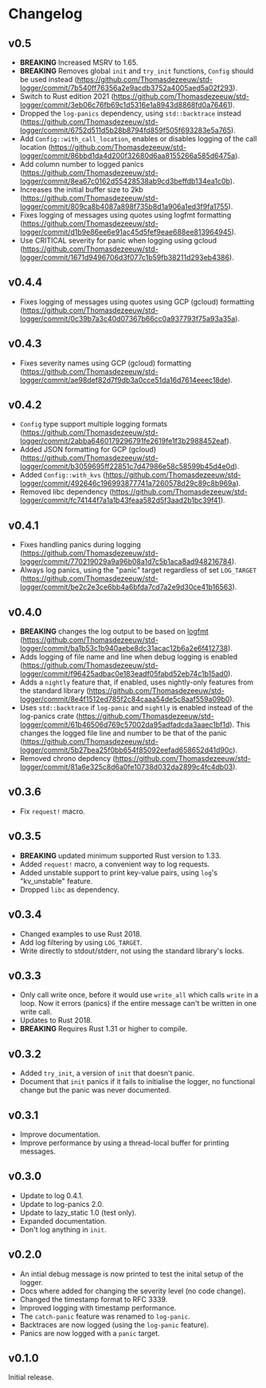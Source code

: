 # Changelog

## v0.5

* **BREAKING** Increased MSRV to 1.65.
* **BREAKING** Removes global `init` and `try_init` functions, `Config` should be used
  instead
  (https://github.com/Thomasdezeeuw/std-logger/commit/7b540ff76356a2e9acdb3752a4005aed5a02f293).
* Switch to Rust edition 2021
  (https://github.com/Thomasdezeeuw/std-logger/commit/3eb06c76fb69c1d5316e1a8943d8868fd0a76461).
* Dropped the `log-panics` dependency, using `std::backtrace` instead
  (https://github.com/Thomasdezeeuw/std-logger/commit/6752d511d5b28b8794fd859f505f693283e5a765).
* Add `Config::with_call_location`, enables or disables logging of the call
  location
  (https://github.com/Thomasdezeeuw/std-logger/commit/86bbd1da4d200f32680d6aa8155266a585d6475a).
* Add column number to logged panics
  (https://github.com/Thomasdezeeuw/std-logger/commit/8ea67c0162d55428538ab9cd3beffdb134ea1c0b).
* Increases the initial buffer size to 2kb
  (https://github.com/Thomasdezeeuw/std-logger/commit/809ca8b4087a898f735b8d1a906a1ed3f9fa1755).
* Fixes logging of messages using quotes using logfmt formatting
  (https://github.com/Thomasdezeeuw/std-logger/commit/d1b9e86ee6e91ac45d5fef9eae688ee813964945).
* Use CRITICAL severity for panic when logging using gcloud
  (https://github.com/Thomasdezeeuw/std-logger/commit/1671d9496706d3f077c1b59fb38211d293eb4386).

## v0.4.4

* Fixes logging of messages using quotes using GCP (gcloud) formatting
  (https://github.com/Thomasdezeeuw/std-logger/commit/0c39b7a3c40d07367b66cc0a937793f75a93a35a).

## v0.4.3

* Fixes severity names using GCP (gcloud) formatting
  (https://github.com/Thomasdezeeuw/std-logger/commit/ae98def82d7f9db3a0cce51da16d7614eeec18de).

## v0.4.2

* `Config` type support multiple logging formats
  (https://github.com/Thomasdezeeuw/std-logger/commit/2abba6460179296791fe2619fe1f3b2988452eaf).
* Added JSON formatting for GCP (gcloud)
  (https://github.com/Thomasdezeeuw/std-logger/commit/b3059695ff22851c7d47986e58c58599b45d4e0d).
* Added `Config::with_kvs`
  (https://github.com/Thomasdezeeuw/std-logger/commit/492646c196993877741a7260578d29c89c8b969a).
* Removed libc dependency
  (https://github.com/Thomasdezeeuw/std-logger/commit/fc74144f7a1a1b43feaa582d5f3aad2b1bc39f41).

## v0.4.1

* Fixes handling panics during logging
  (https://github.com/Thomasdezeeuw/std-logger/commit/770219029a9a96b08a1d7c5b1aca8ad948216784).
* Always log panics, using the "panic" target regardless of set `LOG_TARGET`
  (https://github.com/Thomasdezeeuw/std-logger/commit/be2c2e3ce6bb4a6bfda7cd7a2e9d30ce41b16563).

## v0.4.0

* **BREAKING** changes the log output to be based on [logfmt]
  (https://github.com/Thomasdezeeuw/std-logger/commit/ba1b53c1b940aebe8dc31acac12b6a2e6f412738).
* Adds logging of file name and line when debug logging is enabled
  (https://github.com/Thomasdezeeuw/std-logger/commit/f96425adbac0e183eadf05fabd52eb74c1b15ad0).
* Adds a `nightly` feature that, if enabled, uses nightly-only features from the
  standard library
  (https://github.com/Thomasdezeeuw/std-logger/commit/8e4f1512ed785f2c84caaa54de5c8aaf559a09b0).
* Uses `std::backtrace` if `log-panic` and `nightly` is enabled instead of the
  log-panics crate
  (https://github.com/Thomasdezeeuw/std-logger/commit/61b46506d769c57002da95adfadcda3aaec1bf1d).
  This changes the logged file line and number to be that of the panic
  (https://github.com/Thomasdezeeuw/std-logger/commit/5b27bea25f0bb654f85092eefad658652d41d90c).
* Removed chrono depdency
  (https://github.com/Thomasdezeeuw/std-logger/commit/81a6e325c8d6a0fe10738d032da2899c4fc4db03).

[logfmt]: https://www.brandur.org/logfmt

## v0.3.6

* Fix `request!` macro.

## v0.3.5

* **BREAKING** updated minimum supported Rust version to 1.33.
* Added `request!` macro, a convenient way to log requests.
* Added unstable support to print key-value pairs, using `log`'s "kv_unstable"
  feature.
* Dropped `libc` as dependency.

## v0.3.4

* Changed examples to use Rust 2018.
* Add log filtering by using `LOG_TARGET`.
* Write directly to stdout/stderr, not using the standard library's locks.

## v0.3.3

* Only call write once, before it would use `write_all` which calls `write` in
  a loop. Now it errors (panics) if the entire message can't be written in one
  write call.
* Updates to Rust 2018.
* **BREAKING** Requires Rust 1.31 or higher to compile.

## v0.3.2

* Added `try_init`, a version of `init` that doesn't panic.
* Document that `init` panics if it fails to initialise the logger, no
  functional change but the panic was never documented.

## v0.3.1

* Improve documentation.
* Improve performance by using a thread-local buffer for printing messages.

## v0.3.0

* Update to log 0.4.1.
* Update to log-panics 2.0.
* Update to lazy_static 1.0 (test only).
* Expanded documentation.
* Don't log anything in `init`.

## v0.2.0

* An intial debug message is now printed to test the inital setup of the logger.
* Docs where added for changing the severity level (no code change).
* Changed the timestamp format to RFC 3339.
* Improved logging with timestamp performance.
* The `catch-panic` feature was renamed to `log-panic`.
* Backtraces are now logged (using the `log-panic` feature).
* Panics are now logged with a `panic` target.

## v0.1.0

Initial release.
